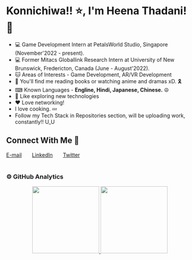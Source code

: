 # Konnichiwa!! ⭐, I'm Heena Thadani! 👋
* 💻 Game Development Intern at PetalsWorld Studio, Singapore (November'2022 - present).
* 💻 Former Mitacs Globallink Research Intern at University of New Brunswick, Fredericton, Canada (June - August'2022).
* 🐱‍ Areas of Interests - Game Development, AR/VR Development
* 💫 You'll find me reading books or watching anime and dramas xD. 🎗
* ⌨ Known Languages - **Engline, Hindi, Japanese, Chinese.** ☮
* 💫 Like exploring new technologies
* ❤  Love networking!
* I love cooking. 💤
* Follow my Tech Stack in Repositories section, will be uploading work, constantly!! U_U


## Connect With Me 🌟
[E-mail](heenathadani26@gmail.com) &nbsp; &nbsp; &nbsp; [LinkedIn](https://www.linkedin.com/in/heena-thadani/) &nbsp; &nbsp; &nbsp; [Twitter](https://twitter.com/thadaniheena_)  
<br>

### ⚙️ GitHub Analytics
<p align="center">
<a href="https://github.com/heenathadani">
  <img height="180em" src="https://github-readme-stats-eight-theta.vercel.app/api?username=heenathadani&show_icons=true&theme=algolia&include_all_commits=true&count_private=true"/>
  <img height="180em" src="https://github-readme-stats-eight-theta.vercel.app/api/top-langs/?username=heenathadani&layout=compact&langs_count=8&theme=algolia"/>
</a>
</p>
